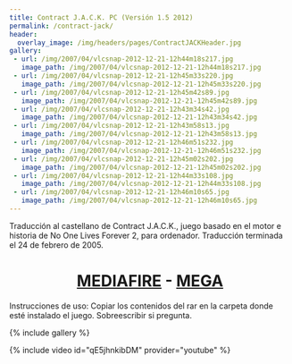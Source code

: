 ```yaml
---
title: Contract J.A.C.K. PC (Versión 1.5 2012)
permalink: /contract-jack/
header:
  overlay_image: /img/headers/pages/ContractJACKHeader.jpg
gallery:
 - url: /img/2007/04/vlcsnap-2012-12-21-12h44m18s217.jpg
   image_path: /img/2007/04/vlcsnap-2012-12-21-12h44m18s217.jpg
 - url: /img/2007/04/vlcsnap-2012-12-21-12h45m33s220.jpg
   image_path: /img/2007/04/vlcsnap-2012-12-21-12h45m33s220.jpg
 - url: /img/2007/04/vlcsnap-2012-12-21-12h45m42s89.jpg
   image_path: /img/2007/04/vlcsnap-2012-12-21-12h45m42s89.jpg
 - url: /img/2007/04/vlcsnap-2012-12-21-12h43m34s42.jpg
   image_path: /img/2007/04/vlcsnap-2012-12-21-12h43m34s42.jpg
 - url: /img/2007/04/vlcsnap-2012-12-21-12h43m58s13.jpg
   image_path: /img/2007/04/vlcsnap-2012-12-21-12h43m58s13.jpg
 - url: /img/2007/04/vlcsnap-2012-12-21-12h46m51s232.jpg
   image_path: /img/2007/04/vlcsnap-2012-12-21-12h46m51s232.jpg
 - url: /img/2007/04/vlcsnap-2012-12-21-12h45m02s202.jpg
   image_path: /img/2007/04/vlcsnap-2012-12-21-12h45m02s202.jpg
 - url: /img/2007/04/vlcsnap-2012-12-21-12h44m33s108.jpg
   image_path: /img/2007/04/vlcsnap-2012-12-21-12h44m33s108.jpg
 - url: /img/2007/04/vlcsnap-2012-12-21-12h46m10s65.jpg
   image_path: /img/2007/04/vlcsnap-2012-12-21-12h46m10s65.jpg
---
```

Traducción al castellano de Contract J.A.C.K., juego basado en el motor e historia de No One Lives Forever 2, para ordenador. Traducción terminada el 24 de febrero de 2005.

<h1 style="text-align: center;"><a href="http://www.mediafire.com/download/fncxldie1cy6fo9/ContractJACK-ESv15.7z" target="_blank">MEDIAFIRE</a> - <a href="https://mega.nz/#!UAFTTaRS!OAxadwYqm2dmm48yWAmxLa51hXqWc6nMLfqCVLNBNeo" target="_blank">MEGA</a></h1>

Instrucciones de uso: Copiar los contenidos del rar en la carpeta donde esté instalado el juego. Sobreescribir si pregunta.

{% include gallery %}

{% include video id="qE5jhnkibDM" provider="youtube" %}
